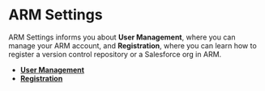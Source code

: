 # ARM Settings

ARM Settings informs you about **User Management**, where you can manage your ARM account, and **Registration**, where you can learn how to register a version control repository or a Salesforce org in ARM.

* [**User Management**](https://knowledgebase.autorabit.com/product-guides/arm/arm-administration/user-management)
* [**Registration**](https://knowledgebase.autorabit.com/product-guides/arm/arm-administration/registration)
